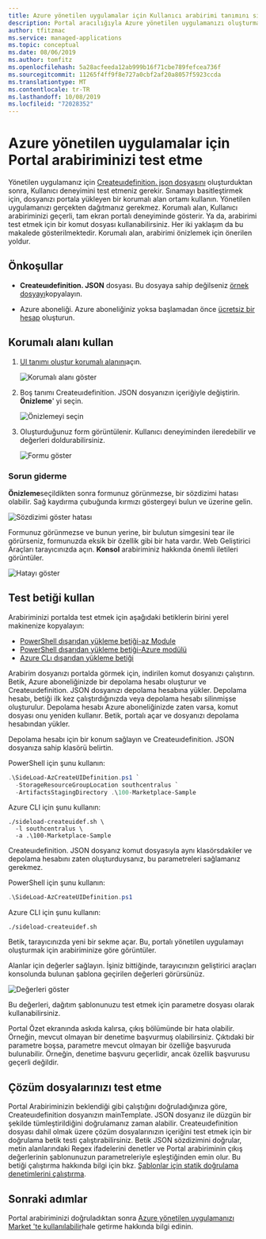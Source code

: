 ```yaml
---
title: Azure yönetilen uygulamalar için Kullanıcı arabirimi tanımını sınama | Microsoft Docs
description: Portal aracılığıyla Azure yönetilen uygulamanızı oluşturmak için kullanıcı deneyiminin nasıl test edileceğini açıklar.
author: tfitzmac
ms.service: managed-applications
ms.topic: conceptual
ms.date: 08/06/2019
ms.author: tomfitz
ms.openlocfilehash: 5a28acfeeda12ab999b16f71cbe789fefcea736f
ms.sourcegitcommit: 11265f4ff9f8e727a0cbf2af20a8057f5923ccda
ms.translationtype: MT
ms.contentlocale: tr-TR
ms.lasthandoff: 10/08/2019
ms.locfileid: "72028352"
---
```

# <a name="test-your-portal-interface-for-azure-managed-applications"></a>Azure yönetilen uygulamalar için Portal arabiriminizi test etme

Yönetilen uygulamanız için [Createuıdefinition. json dosyasını](create-uidefinition-overview.md) oluşturduktan sonra, Kullanıcı deneyimini test etmeniz gerekir. Sınamayı basitleştirmek için, dosyanızı portala yükleyen bir korumalı alan ortamı kullanın. Yönetilen uygulamanızı gerçekten dağıtmanız gerekmez. Korumalı alan, Kullanıcı arabiriminizi geçerli, tam ekran portalı deneyiminde gösterir. Ya da, arabirimi test etmek için bir komut dosyası kullanabilirsiniz. Her iki yaklaşım da bu makalede gösterilmektedir. Korumalı alan, arabirimi önizlemek için önerilen yoldur.

## <a name="prerequisites"></a>Önkoşullar

* **Createuıdefinition. JSON** dosyası. Bu dosyaya sahip değilseniz [örnek dosyayı](https://github.com/Azure/azure-quickstart-templates/blob/master/100-marketplace-sample/createUiDefinition.json)kopyalayın.

* Azure aboneliği. Azure aboneliğiniz yoksa başlamadan önce [ücretsiz bir hesap](https://azure.microsoft.com/free/) oluşturun.

## <a name="use-sandbox"></a>Korumalı alanı kullan

1. [UI tanımı oluştur korumalı alanını](https://portal.azure.com/?feature.customPortal=false&#blade/Microsoft_Azure_CreateUIDef/SandboxBlade)açın.

   ![Korumalı alanı göster](./media/test-createuidefinition/show-sandbox.png)

1. Boş tanımı Createuıdefinition. JSON dosyanızın içeriğiyle değiştirin. **Önizleme**' yi seçin.

   ![Önizlemeyi seçin](./media/test-createuidefinition/select-preview.png)

1. Oluşturduğunuz form görüntülenir. Kullanıcı deneyiminden ileredebilir ve değerleri doldurabilirsiniz.

   ![Formu göster](./media/test-createuidefinition/show-ui-form.png)

### <a name="troubleshooting"></a>Sorun giderme

**Önizleme**seçildikten sonra formunuz görünmezse, bir sözdizimi hatası olabilir. Sağ kaydırma çubuğunda kırmızı göstergeyi bulun ve üzerine gelin.

![Sözdizimi göster hatası](./media/test-createuidefinition/show-syntax-error.png)

Formunuz görünmezse ve bunun yerine, bir bulutun simgesini tear ile görürseniz, formunuzda eksik bir özellik gibi bir hata vardır. Web Geliştirici Araçları tarayıcınızda açın. **Konsol** arabiriminiz hakkında önemli iletileri görüntüler.

![Hatayı göster](./media/test-createuidefinition/show-error.png)

## <a name="use-test-script"></a>Test betiği kullan

Arabiriminizi portalda test etmek için aşağıdaki betiklerin birini yerel makinenize kopyalayın:

* [PowerShell dışarıdan yükleme betiği-az Module](https://github.com/Azure/azure-quickstart-templates/blob/master/SideLoad-AzCreateUIDefinition.ps1)
* [PowerShell dışarıdan yükleme betiği-Azure modülü](https://github.com/Azure/azure-quickstart-templates/blob/master/SideLoad-CreateUIDefinition.ps1)
* [Azure CLı dışarıdan yükleme betiği](https://github.com/Azure/azure-quickstart-templates/blob/master/sideload-createuidef.sh)

Arabirim dosyanızı portalda görmek için, indirilen komut dosyanızı çalıştırın. Betik, Azure aboneliğinizde bir depolama hesabı oluşturur ve Createuıdefinition. JSON dosyanızı depolama hesabına yükler. Depolama hesabı, betiği ilk kez çalıştırdığınızda veya depolama hesabı silinmişse oluşturulur. Depolama hesabı Azure aboneliğinizde zaten varsa, komut dosyası onu yeniden kullanır. Betik, portalı açar ve dosyanızı depolama hesabından yükler.

Depolama hesabı için bir konum sağlayın ve Createuıdefinition. JSON dosyanıza sahip klasörü belirtin.

PowerShell için şunu kullanın:

```powershell
.\SideLoad-AzCreateUIDefinition.ps1 `
  -StorageResourceGroupLocation southcentralus `
  -ArtifactsStagingDirectory .\100-Marketplace-Sample
```

Azure CLI için şunu kullanın:

```azurecli
./sideload-createuidef.sh \
  -l southcentralus \
  -a .\100-Marketplace-Sample
```

Createuıdefinition. JSON dosyanız komut dosyasıyla aynı klasörsdakiler ve depolama hesabını zaten oluşturduysanız, bu parametreleri sağlamanız gerekmez.

PowerShell için şunu kullanın:

```powershell
.\SideLoad-AzCreateUIDefinition.ps1
```

Azure CLI için şunu kullanın:

```azurecli
./sideload-createuidef.sh
```

Betik, tarayıcınızda yeni bir sekme açar. Bu, portalı yönetilen uygulamayı oluşturmak için arabiriminize göre görüntüler.

Alanlar için değerler sağlayın. İşiniz bittiğinde, tarayıcınızın geliştirici araçları konsolunda bulunan şablona geçirilen değerleri görürsünüz.

![Değerleri göster](./media/test-createuidefinition/show-json.png)

Bu değerleri, dağıtım şablonunuzu test etmek için parametre dosyası olarak kullanabilirsiniz.

Portal Özet ekranında askıda kalırsa, çıkış bölümünde bir hata olabilir. Örneğin, mevcut olmayan bir denetime başvurmuş olabilirsiniz. Çıktıdaki bir parametre boşsa, parametre mevcut olmayan bir özelliğe başvuruda bulunabilir. Örneğin, denetime başvuru geçerlidir, ancak özellik başvurusu geçerli değildir.

## <a name="test-your-solution-files"></a>Çözüm dosyalarınızı test etme

Portal Arabiriminizin beklendiği gibi çalıştığını doğruladığınıza göre, Createuıdefinition dosyanızın mainTemplate. JSON dosyanız ile düzgün bir şekilde tümleştirildiğini doğrulamanız zaman alabilir. Createuıdefinition dosyası dahil olmak üzere çözüm dosyalarınızın içeriğini test etmek için bir doğrulama betik testi çalıştırabilirsiniz. Betik JSON sözdizimini doğrular, metin alanlarındaki Regex ifadelerini denetler ve Portal arabiriminin çıkış değerlerinin şablonunuzun parametreleriyle eşleştiğinden emin olur. Bu betiği çalıştırma hakkında bilgi için bkz. [Şablonlar için statik doğrulama denetimlerini çalıştırma](https://github.com/Azure/azure-quickstart-templates/tree/master/test).

## <a name="next-steps"></a>Sonraki adımlar

Portal arabiriminizi doğruladıktan sonra [Azure yönetilen uygulamanızı Market 'te kullanılabilir](publish-marketplace-app.md)hale getirme hakkında bilgi edinin.
